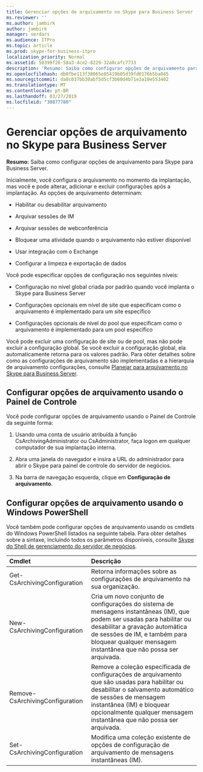 ```yaml
---
title: Gerenciar opções de arquivamento no Skype para Business Server
ms.reviewer: ''
ms.author: jambirk
author: jambirk
manager: serdars
ms.audience: ITPro
ms.topic: article
ms.prod: skype-for-business-itpro
localization_priority: Normal
ms.assetid: 50399f26-58a3-4ce2-8229-32a8cafc7733
description: 'Resumo: Saiba como configurar opções de arquivamento para Skype para Business Server.'
ms.openlocfilehash: db0fbe113f38065e85419b05d39fd0176b5ba845
ms.sourcegitcommit: da8c037bb30abf5d5cf3b60d4b71e3a10e553402
ms.translationtype: MT
ms.contentlocale: pt-BR
ms.lasthandoff: 03/27/2019
ms.locfileid: "30877780"
---
```

# <a name="manage-archiving-options-in-skype-for-business-server"></a>Gerenciar opções de arquivamento no Skype para Business Server

**Resumo:** Saiba como configurar opções de arquivamento para Skype para Business Server.
  
Inicialmente, você configura o arquivamento no momento da implantação, mas você e pode alterar, adicionar e excluir configurações após a implantação. As opções de arquivamento determinam: 
  
- Habilitar ou desabilitar arquivamento
    
- Arquivar sessões de IM
    
- Arquivar sessões de webconferência
    
- Bloquear uma atividade quando o arquivamento não estiver disponível
    
- Usar integração com o Exchange
    
- Configurar a limpeza e exportação de dados
    
Você pode especificar opções de configuração nos seguintes níveis:
  
- Configuração no nível global criada por padrão quando você implanta o Skype para Business Server
    
- Configurações opcionais em nível de site que especificam como o arquivamento é implementado para um site específico
    
- Configurações opcionais de nível do pool que especificam como o arquivamento é implementado para um pool específico
    
Você pode excluir uma configuração de site ou de pool, mas não pode excluir a configuração global. Se você excluir a configuração global, ela automaticamente retorna para os valores padrão. Para obter detalhes sobre como as configurações de arquivamento são implementadas e a hierarquia de arquivamento configurações, consulte [Planejar para arquivamento no Skype para Business Server](../../plan-your-deployment/archiving/archiving.md).
  
## <a name="configure-archiving-options-by-using-the-control-panel"></a>Configurar opções de arquivamento usando o Painel de Controle

Você pode configurar opções de arquivamento usando o Painel de Controle da seguinte forma:
  
1. Usando uma conta de usuário atribuída à função CsArchivingAdministrator ou CsAdministrator, faça logon em qualquer computador de sua implantação interna. 
    
2. Abra uma janela do navegador e insira a URL do administrador para abrir o Skype para painel de controle do servidor de negócios. 
    
3. Na barra de navegação esquerda, clique em **Configuração de arquivamento**.
    
## <a name="configure-archiving-options-by-using-windows-powershell"></a>Configurar opções de arquivamento usando o Windows PowerShell

Você também pode configurar opções de arquivamento usando os cmdlets do Windows PowerShell listados na seguinte tabela. Para obter detalhes sobre a sintaxe, incluindo todos os parâmetros disponíveis, consulte [Skype do Shell de gerenciamento do servidor de negócios](../management-shell.md).
  

|**Cmdlet**|**Descrição**|
|:-----|:-----|
|Get-CsArchivingConfiguration  <br/> |Retorna informações sobre as configurações de arquivamento na sua organização.  <br/> |
|New-CsArchivingConfiguration  <br/> |Cria um novo conjunto de configurações do sistema de mensagens instantâneas (IM), que podem ser usadas para habilitar ou desabilitar a gravação automática de sessões de IM, e também para bloquear qualquer mensagem instantânea que não possa ser arquivada.  <br/> |
|Remove-CsArchivingConfiguration  <br/> |Remove a coleção especificada de configurações de arquivamento que são usadas para habilitar ou desabilitar o salvamento automático de sessões de mensagem instantânea (IM) e bloquear opcionalmente qualquer mensagem instantânea que não possa ser arquivada.  <br/> |
|Set-CsArchivingConfiguration  <br/> |Modifica uma coleção existente de opções de configuração de arquivamento de mensagens instantâneas (IM).  <br/> |
